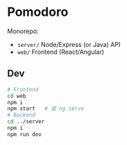 # Pomodoro

Monorepo:
- `server/` Node/Express (or Java) API
- `web/`    Frontend (React/Angular)

## Dev
```bash
# Frontend
cd web
npm i
npm start   # 或 ng serve
# Backend
cd ../server
npm i
npm run dev
